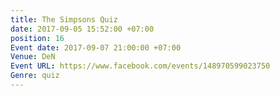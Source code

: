 ```yaml
---
title: The Simpsons Quiz
date: 2017-09-05 15:52:00 +07:00
position: 16
Event date: 2017-09-07 21:00:00 +07:00
Venue: DeN
Event URL: https://www.facebook.com/events/148970599023750
Genre: quiz
---
```


